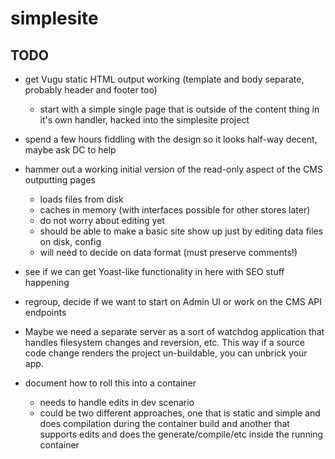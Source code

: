 # simplesite

## TODO

- get Vugu static HTML output working (template and body separate, probably header and footer too)
  - start with a simple single page that is outside of the content thing in it's own handler, hacked into the simplesite project
- spend a few hours fiddling with the design so it looks half-way decent, maybe ask DC to help
- hammer out a working initial version of the read-only aspect of the CMS outputting pages
  - loads files from disk
  - caches in memory (with interfaces possible for other stores later)
  - do not worry about editing yet
  - should be able to make a basic site show up just by editing data files on disk, config
  - will need to decide on data format (must preserve comments!)
- see if we can get Yoast-like functionality in here with SEO stuff happening
- regroup, decide if we want to start on Admin UI or work on the CMS API endpoints

- Maybe we need a separate server as a sort of watchdog application that handles filesystem changes and reversion, etc. This way if a source code change renders the project un-buildable, you can unbrick your app.
- document how to roll this into a container
  - needs to handle edits in dev scenario
  - could be two different approaches, one that is static and simple and does compilation during the container build and another that supports edits and does the generate/compile/etc inside the running container
